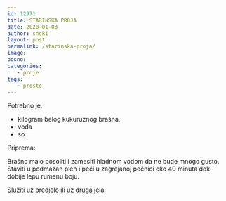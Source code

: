 ```yaml
---
id: 12971
title: STARINSKA PROJA
date: 2020-01-03
author: sneki
layout: post
permalink: /starinska-proja/
image: 
posno: 
categories:
   - proje
tags:
   - prosto
---
```

Potrebno je:

* kilogram belog kukuruznog brašna,
* voda
* so

Priprema:


Brašno malo posoliti i zamesiti hladnom vodom da ne bude mnogo gusto. Staviti u podmazan pleh i peći u
zagrejanoj pećnici oko 40 minuta dok dobije lepu rumenu boju.

Služiti uz predjelo ili uz druga jela.



  

